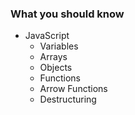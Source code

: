 ### What you should know

- JavaScript
  - Variables
  - Arrays
  - Objects
  - Functions
  - Arrow Functions
  - Destructuring
